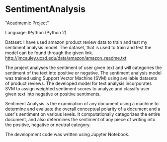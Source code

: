 # SentimentAnalysis
"Acadmemic Project"

Language: IPython (Python 2)

Dataset: I have used amazon product review data to train and test my sentiment analysis model. The dataset, that is used to train and test the model can be found through the given link. http://jmcauley.ucsd.edu/data/amazon/amazon_readme.txt

The project analyses the sentiment of user given text and will categories the sentiment of the text into positive or negative.
The sentiment analysis model was trained using Support Vector Machine (SVM) using available datasets of product reviews. The developed model for text analysis incorporates SVM to assign weighted sentiment scores to analyze and classify user given text into negative or positive sentiments.

Sentiment Analysis is the examination of any document using a machine to determine and evaluate the overall conceptual polarity of a document and a user's sentiment on various levels. It computationally categorizes the entire document, and also determines the sentiment of any piece of writing into the positive, negative or neutral category.

The development code was written using Jupyter Notebook.

